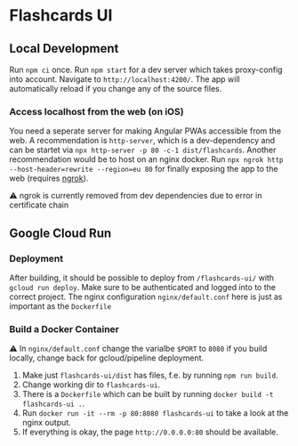 # Flashcards UI

## Local Development

Run `npm ci` once. 
Run `npm start` for a dev server which takes proxy-config into account. 
Navigate to `http://localhost:4200/`. 
The app will automatically reload if you change any of the source files.

### Access localhost from the web (on iOS)

You need a seperate server for making Angular PWAs accessible from the web.
A recommendation is `http-server`, which is a dev-dependency and can be startet via `npx http-server -p 80 -c-1 dist/flashcards`.
Another recommendation would be to host on an nginx docker.
Run `npx ngrok http --host-header=rewrite --region=eu 80` for finally exposing the app to the web (requires [ngrok](https://ngrok.com)).

⚠ ngrok is currently removed from dev dependencies due to error in certificate chain

## Google Cloud Run

### Deployment

After building, it should be possible to deploy from `/flashcards-ui/` with `gcloud run deploy`.
Make sure to be authenticated and logged into to the correct project.
The nginx configuration `nginx/default.conf` here is just as important as the `Dockerfile`

### Build a Docker Container
⚠ In `nginx/default.conf` change the varialbe `$PORT` to `8080` if you build locally, change back for gcloud/pipeline deployment.

1. Make just `flashcards-ui/dist` has files, f.e. by running `npm run build`.
2. Change working dir to `flashcards-ui`.
3. There is a `Dockerfile` which can be built by running `docker build -t flashcards-ui .`.
4. Run `docker run -it --rm -p 80:8080 flashcards-ui` to take a look at the nginx output.
5. If everything is okay, the page `http://0.0.0.0:80` should be available.